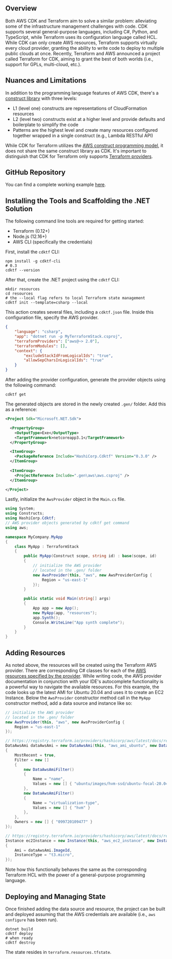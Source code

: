 ## Overview
Both AWS CDK and Terraform aim to solve a similar problem: alleviating some of the infrastructure management challenges with code. CDK supports several general-purpose languages, including C#, Python, and TypeScript, while Terraform uses its configuration language called HCL. While CDK can only create AWS resources, Terraform supports virtually every cloud provider, granting the ability to write code to deploy to multiple public clouds at once. Recently, Terraform and AWS announced a project called Terraform for CDK, aiming to grant the best of both worlds (i.e., support for GPLs, multi-cloud, etc.).

## Nuances and Limitations
In addition to the programming language features of AWS CDK, there's a [construct library](https://docs.aws.amazon.com/cdk/api/latest/docs/aws-construct-library.html) with three levels:
- L1 (level one) constructs are representations of CloudFormation resources
- L2 (level two) constructs exist at a higher level and provide defaults and boilerplate to simplify the code
- Patterns are the highest level and create many resources configured together wrapped in a single construct (e.g., Lambda RESTful API)

While CDK for Terraform utilizes the [AWS construct programming model](https://aws.amazon.com/blogs/developer/introducing-the-cloud-development-kit-for-terraform-preview/), it does not share the same construct library as CDK. It's important to distinguish that CDK for Terraform only supports [Terraform providers](https://www.terraform.io/docs/language/providers/index.html).

## GitHub Repository
You can find a complete working example [here](https://github.com/scottenriquez/cdktf-alpha-csharp-testing).

## Installing the Tools and Scaffolding the .NET Solution 
The following command line tools are required for getting started:
- Terraform (0.12+)
- Node.js (12.16+)
- AWS CLI (specifically the credentials)

First, install the `cdktf` CLI:
```shell
npm install -g cdktf-cli
# 0.3
cdktf --version
```

After that, create the .NET project using the `cdktf` CLI:
```shell
mkdir resources
cd resources
# the --local flag refers to local Terraform state management
cdktf init --template=csharp --local
```

This action creates several files, including a `cdktf.json` file. Inside this configuration file, specify the AWS provider.
```json
{
    "language": "csharp",
    "app": "dotnet run -p MyTerraformStack.csproj",
    "terraformProviders": ["aws@~> 2.0"],
    "terraformModules": [],
    "context": {
        "excludeStackIdFromLogicalIds": "true", 
        "allowSepCharsInLogicalIds": "true"
    }
}
```

After adding the provider configuration, generate the provider objects using the following command:
```shell
cdktf get
```

The generated objects are stored in the newly created `.gen/` folder. Add this as a reference:
```xml
<Project Sdk="Microsoft.NET.Sdk">

  <PropertyGroup>
    <OutputType>Exe</OutputType>
    <TargetFramework>netcoreapp3.1</TargetFramework>
  </PropertyGroup>

  <ItemGroup>
    <PackageReference Include="HashiCorp.Cdktf" Version="0.3.0" />
  </ItemGroup>
  
  <ItemGroup>
    <ProjectReference Include=".gen\aws\aws.csproj" />
  </ItemGroup>

</Project>
```

Lastly, initialize the `AwsProvider` object in the `Main.cs` file.
```csharp
using System;
using Constructs;
using HashiCorp.Cdktf;
// AWS provider objects generated by cdktf get command
using aws;

namespace MyCompany.MyApp
{
    class MyApp : TerraformStack
    {
        public MyApp(Construct scope, string id) : base(scope, id)
        {
            // initialize the AWS provider
            // located in the .gen/ folder
            new AwsProvider(this, "aws", new AwsProviderConfig {
                Region = "us-east-1"
            });
        }

        public static void Main(string[] args)
        {
            App app = new App();
            new MyApp(app, "resources");
            app.Synth();
            Console.WriteLine("App synth complete");
        }
    }
}
```

## Adding Resources
As noted above, the resources will be created using the Terraform AWS provider. There are corresponding C# classes for each of the [AWS resources specified by the provider](https://registry.terraform.io/providers/hashicorp/aws/latest/docs). While writing code, the AWS provider documentation in conjunction with your IDE's autocomplete functionality is a powerful way to navigate the available resources. For this example, the code looks up the latest AMI for Ubuntu 20.04 and uses it to create an EC2 Instance. Below the `AwsProvider` constructor method call in the `MyApp` constructor method, add a data source and instance like so:
```csharp
// initialize the AWS provider
// located in the .gen/ folder
new AwsProvider(this, "aws", new AwsProviderConfig {
    Region = "us-east-1"
});

// https://registry.terraform.io/providers/hashicorp/aws/latest/docs/resources/instance
DataAwsAmi dataAwsAmi = new DataAwsAmi(this, "aws_ami_ubuntu", new DataAwsAmiConfig()
{
    MostRecent = true,
    Filter = new []
    {
        new DataAwsAmiFilter()
        {
            Name = "name",
            Values = new [] { "ubuntu/images/hvm-ssd/ubuntu-focal-20.04-amd64-server-*" }
        },
        new DataAwsAmiFilter()
        {
            Name = "virtualization-type",
            Values = new [] { "hvm" }
        }, 
    },
    Owners = new [] { "099720109477" }
});

// https://registry.terraform.io/providers/hashicorp/aws/latest/docs/resources/instance
Instance ec2Instance = new Instance(this, "aws_ec2_instance", new InstanceConfig()
{
    Ami = dataAwsAmi.ImageId,
    InstanceType = "t3.micro",
});
```

Note how this functionally behaves the same as the corresponding Terraform HCL with the power of a general-purpose programming language.

## Deploying and Managing State
Once finished adding the data source and resource, the project can be built and deployed assuming that the AWS credentials are available (i.e., `aws configure` has been run).
```shell
dotnet build
cdktf deploy
# when ready 
cdktf destroy
```

The state resides in `terraform.resources.tfstate`.